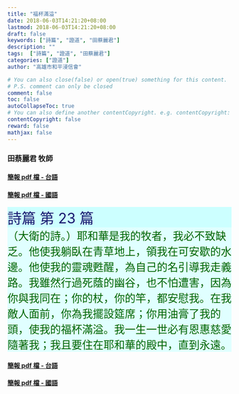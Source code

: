 ```yaml
---
title: "福杯滿溢"
date: 2018-06-03T14:21:20+08:00
lastmod: 2018-06-03T14:21:20+08:00
draft: false
keywords: ["詩篇", "證道", "田蔡麗君"]
description: ""
tags:  ["詩篇", "證道", "田蔡麗君"]
categories: ["證道"]
author: "高雄市和平浸信會"

# You can also close(false) or open(true) something for this content.
# P.S. comment can only be closed
comment: false
toc: false
autoCollapseToc: true
# You can also define another contentCopyright. e.g. contentCopyright: "This is another copyright."
contentCopyright: false
reward: false
mathjax: false
---
```


### 田蔡麗君 牧師

#### [簡報 pdf 檔 - 台語](/pdf-s/s20180603t.pdf "福杯滿溢 - 台語")

#### [簡報 pdf 檔 - 國語](/pdf-s/s20180603c.pdf "福杯滿溢 - 國語")

<div style="background-color:#CCFFFF"><font size="6", color="#191970">
詩篇 第 23 篇
</font>
</div>

<div style="background-color:#E0FFFF"><font size="5", color="#006400">
（大衛的詩。）耶和華是我的牧者，我必不致缺乏。他使我躺臥在青草地上，領我在可安歇的水邊。他使我的靈魂甦醒，為自己的名引導我走義路。我雖然行過死蔭的幽谷，也不怕遭害，因為你與我同在；你的杖，你的竿，都安慰我。在我敵人面前，你為我擺設筵席；你用油膏了我的頭，使我的福杯滿溢。我一生一世必有恩惠慈愛隨著我；我且要住在耶和華的殿中，直到永遠。
</font>
</div>

#### [簡報 pdf 檔 - 台語](/pdf-s/s20180603t.pdf "福杯滿溢 - 台語")

#### [簡報 pdf 檔 - 國語](/pdf-s/s20180603c.pdf "福杯滿溢 - 國語")